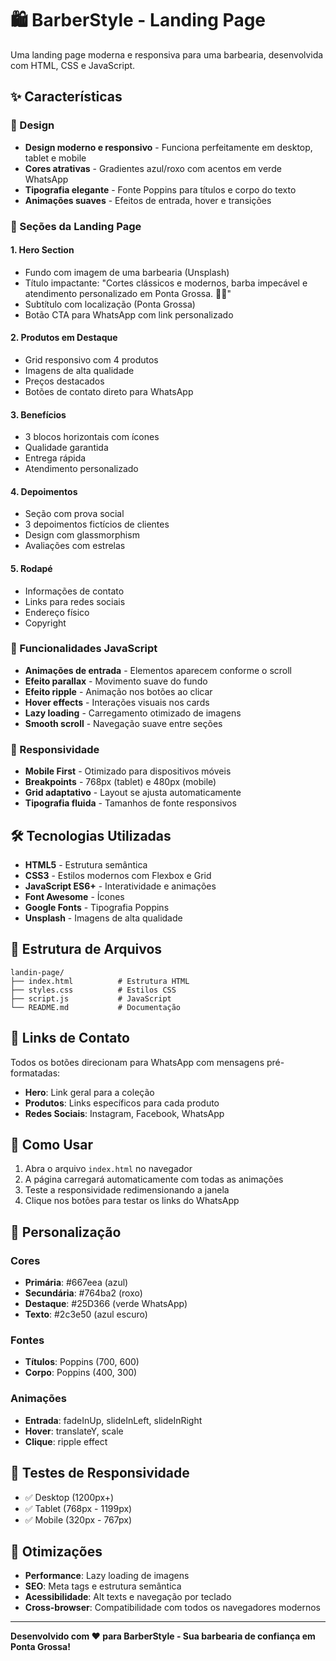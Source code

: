 # 🛍️ BarberStyle - Landing Page

Uma landing page moderna e responsiva para uma barbearia, desenvolvida com HTML, CSS e JavaScript.

## ✨ Características

### 🎨 Design
- **Design moderno e responsivo** - Funciona perfeitamente em desktop, tablet e mobile
- **Cores atrativas** - Gradientes azul/roxo com acentos em verde WhatsApp
- **Tipografia elegante** - Fonte Poppins para títulos e corpo do texto
- **Animações suaves** - Efeitos de entrada, hover e transições

### 📱 Seções da Landing Page

#### 1. **Hero Section**
- Fundo com imagem de uma barbearia (Unsplash)
- Título impactante: "Cortes clássicos e modernos, barba impecável e atendimento personalizado em Ponta Grossa. 👕✨"
- Subtítulo com localização (Ponta Grossa)
- Botão CTA para WhatsApp com link personalizado

#### 2. **Produtos em Destaque**
- Grid responsivo com 4 produtos
- Imagens de alta qualidade
- Preços destacados
- Botões de contato direto para WhatsApp

#### 3. **Benefícios**
- 3 blocos horizontais com ícones
- Qualidade garantida
- Entrega rápida
- Atendimento personalizado

#### 4. **Depoimentos**
- Seção com prova social
- 3 depoimentos fictícios de clientes
- Design com glassmorphism
- Avaliações com estrelas

#### 5. **Rodapé**
- Informações de contato
- Links para redes sociais
- Endereço físico
- Copyright

### 🚀 Funcionalidades JavaScript

- **Animações de entrada** - Elementos aparecem conforme o scroll
- **Efeito parallax** - Movimento suave do fundo
- **Efeito ripple** - Animação nos botões ao clicar
- **Hover effects** - Interações visuais nos cards
- **Lazy loading** - Carregamento otimizado de imagens
- **Smooth scroll** - Navegação suave entre seções

### 📱 Responsividade

- **Mobile First** - Otimizado para dispositivos móveis
- **Breakpoints** - 768px (tablet) e 480px (mobile)
- **Grid adaptativo** - Layout se ajusta automaticamente
- **Tipografia fluida** - Tamanhos de fonte responsivos

## 🛠️ Tecnologias Utilizadas

- **HTML5** - Estrutura semântica
- **CSS3** - Estilos modernos com Flexbox e Grid
- **JavaScript ES6+** - Interatividade e animações
- **Font Awesome** - Ícones
- **Google Fonts** - Tipografia Poppins
- **Unsplash** - Imagens de alta qualidade

## 📁 Estrutura de Arquivos

```
landin-page/
├── index.html          # Estrutura HTML
├── styles.css          # Estilos CSS
├── script.js           # JavaScript
└── README.md           # Documentação
```

## 🎯 Links de Contato

Todos os botões direcionam para WhatsApp com mensagens pré-formatadas:

- **Hero**: Link geral para a coleção
- **Produtos**: Links específicos para cada produto
- **Redes Sociais**: Instagram, Facebook, WhatsApp

## 🚀 Como Usar

1. Abra o arquivo `index.html` no navegador
2. A página carregará automaticamente com todas as animações
3. Teste a responsividade redimensionando a janela
4. Clique nos botões para testar os links do WhatsApp

## 🎨 Personalização

### Cores
- **Primária**: #667eea (azul)
- **Secundária**: #764ba2 (roxo)
- **Destaque**: #25D366 (verde WhatsApp)
- **Texto**: #2c3e50 (azul escuro)

### Fontes
- **Títulos**: Poppins (700, 600)
- **Corpo**: Poppins (400, 300)

### Animações
- **Entrada**: fadeInUp, slideInLeft, slideInRight
- **Hover**: translateY, scale
- **Clique**: ripple effect

## 📱 Testes de Responsividade

- ✅ Desktop (1200px+)
- ✅ Tablet (768px - 1199px)
- ✅ Mobile (320px - 767px)

## 🔧 Otimizações

- **Performance**: Lazy loading de imagens
- **SEO**: Meta tags e estrutura semântica
- **Acessibilidade**: Alt texts e navegação por teclado
- **Cross-browser**: Compatibilidade com todos os navegadores modernos

---

**Desenvolvido com ❤️ para BarberStyle - Sua barbearia de confiança em Ponta Grossa!**


